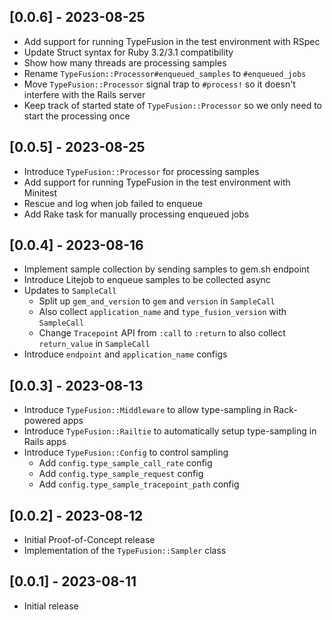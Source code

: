 ## [0.0.6] - 2023-08-25

- Add support for running TypeFusion in the test environment with RSpec
- Update Struct syntax for Ruby 3.2/3.1 compatibility
- Show how many threads are processing samples
- Rename `TypeFusion::Processor#enqueued_samples` to `#enqueued_jobs`
- Move `TypeFusion::Processor` signal trap to `#process!` so it doesn't interfere with the Rails server
- Keep track of started state of `TypeFusion::Processor` so we only need to start the processing once

## [0.0.5] - 2023-08-25

- Introduce `TypeFusion::Processor` for processing samples
- Add support for running TypeFusion in the test environment with Minitest
- Rescue and log when job failed to enqueue
- Add Rake task for manually processing enqueued jobs

## [0.0.4] - 2023-08-16

- Implement sample collection by sending samples to gem.sh endpoint
- Introduce Litejob to enqueue samples to be collected async
- Updates to `SampleCall`
  - Split up `gem_and_version` to `gem` and `version` in `SampleCall`
  - Also collect `application_name` and `type_fusion_version` with `SampleCall`
  - Change `Tracepoint` API from `:call` to `:return` to also collect `return_value` in `SampleCall`
- Introduce `endpoint` and `application_name` configs

## [0.0.3] - 2023-08-13

- Introduce `TypeFusion::Middleware` to allow type-sampling in Rack-powered apps
- Introduce `TypeFusion::Railtie` to automatically setup type-sampling in Rails apps
- Introduce `TypeFusion::Config` to control sampling
  - Add `config.type_sample_call_rate` config
  - Add `config.type_sample_request` config
  - Add `config.type_sample_tracepoint_path` config

## [0.0.2] - 2023-08-12

- Initial Proof-of-Concept release
- Implementation of the `TypeFusion::Sampler` class

## [0.0.1] - 2023-08-11

- Initial release
